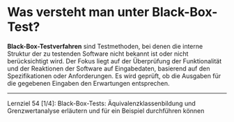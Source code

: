 # Was versteht man unter Black-Box-Test?

**Black-Box-Testverfahren** sind Testmethoden, bei denen die interne Struktur der zu testenden Software nicht bekannt ist oder nicht berücksichtigt wird. Der Fokus liegt auf der Überprüfung der Funktionalität und der Reaktionen der Software auf Eingabedaten, basierend auf den Spezifikationen oder Anforderungen. Es wird geprüft, ob die Ausgaben für die gegebenen Eingaben den Erwartungen entsprechen.

---

Lernziel 54 \[1/4\]: Black-Box-Tests: Äquivalenzklassenbildung und Grenzwertanalyse erläutern und für ein Beispiel durchführen können
